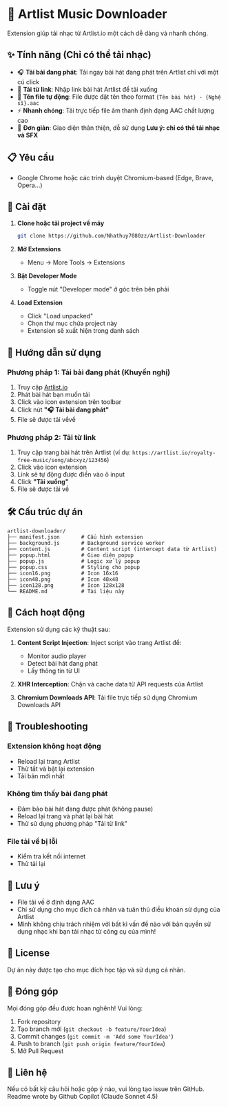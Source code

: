 # 🎵 Artlist Music Downloader

Extension giúp tải nhạc từ Artlist.io một cách dễ dàng và nhanh chóng.

## ✨ Tính năng **(Chỉ có thể tải nhạc)**

- 🎧 **Tải bài đang phát**: Tải ngay bài hát đang phát trên Artlist chỉ với một cú click
- 🔗 **Tải từ link**: Nhập link bài hát Artlist để tải xuống
- 📝 **Tên file tự động**: File được đặt tên theo format `{Tên bài hát} - {Nghệ sĩ}.aac`
- ⚡ **Nhanh chóng**: Tải trực tiếp file âm thanh định dạng AAC chất lượng cao
- 🎯 **Đơn giản**: Giao diện thân thiện, dễ sử dụng
**Lưu ý: chỉ có thể tải nhạc và SFX**
## 📋 Yêu cầu

- Google Chrome hoặc các trình duyệt Chromium-based (Edge, Brave, Opera...)

## 🚀 Cài đặt

1. **Clone hoặc tải project về máy**
   ```bash
   git clone https://github.com/Nhathuy7080zz/Artlist-Downloader
   ```

2. **Mở Extensions**
   - Menu → More Tools → Extensions

3. **Bật Developer Mode**
   - Toggle nút "Developer mode" ở góc trên bên phải

4. **Load Extension**
   - Click "Load unpacked"
   - Chọn thư mục chứa project này
   - Extension sẽ xuất hiện trong danh sách

## 📖 Hướng dẫn sử dụng

### Phương pháp 1: Tải bài đang phát (Khuyến nghị)

1. Truy cập [Artlist.io](https://artlist.io)
2. Phát bài hát bạn muốn tải
3. Click vào icon extension trên toolbar
4. Click nút **"🎧 Tải bài đang phát"**
5. File sẽ được tải vềvề

### Phương pháp 2: Tải từ link

1. Truy cập trang bài hát trên Artlist (ví dụ: `https://artlist.io/royalty-free-music/song/abcxyz/123456`)
2. Click vào icon extension
3. Link sẽ tự động được điền vào ô input
4. Click **"Tải xuống"**
5. File sẽ được tải về

## 🛠️ Cấu trúc dự án

```
artlist-downloader/
├── manifest.json       # Cấu hình extension
├── background.js       # Background service worker
├── content.js          # Content script (intercept data từ Artlist)
├── popup.html          # Giao diện popup
├── popup.js            # Logic xử lý popup
├── popup.css           # Styling cho popup
├── icon16.png          # Icon 16x16
├── icon48.png          # Icon 48x48
├── icon128.png         # Icon 128x128
└── README.md           # Tài liệu này
```

## 🔧 Cách hoạt động

Extension sử dụng các kỹ thuật sau:

1. **Content Script Injection**: Inject script vào trang Artlist để:
   - Monitor audio player
   - Detect bài hát đang phát
   - Lấy thông tin từ UI

2. **XHR Interception**: Chặn và cache data từ API requests của Artlist

3. **Chromium Downloads API**: Tải file trực tiếp sử dụng Chromium Downloads API

## 🐛 Troubleshooting

### Extension không hoạt động
- Reload lại trang Artlist
- Thử tắt và bật lại extension
- Tải bản mới nhất

### Không tìm thấy bài đang phát
- Đảm bảo bài hát đang được phát (không pause)
- Reload lại trang và phát lại bài hát
- Thử sử dụng phương pháp "Tải từ link"

### File tải về bị lỗi
- Kiểm tra kết nối internet
- Thử tải lại

## 📝 Lưu ý
- File tải về ở định dạng AAC
- Chỉ sử dụng cho mục đích cá nhân và tuân thủ điều khoản sử dụng của Artlist
- Mình không chịu trách nhiệm với bất kì vấn đề nào với bản quyền sử dụng nhạc khi bạn tải nhạc từ công cụ của mình!

## 📄 License
Dự án này được tạo cho mục đích học tập và sử dụng cá nhân.

## 🤝 Đóng góp

Mọi đóng góp đều được hoan nghênh! Vui lòng:
1. Fork repository
2. Tạo branch mới (`git checkout -b feature/YourIdea`)
3. Commit changes (`git commit -m 'Add some YourIdea'`)
4. Push to branch (`git push origin feature/YourIdea`)
5. Mở Pull Request

## 📧 Liên hệ

Nếu có bất kỳ câu hỏi hoặc góp ý nào, vui lòng tạo issue trên GitHub.
Readme wrote by Github Copilot (Claude Sonnet 4.5)
